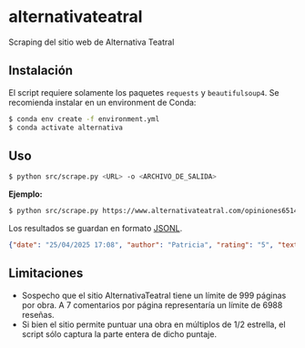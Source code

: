 # alternativateatral
Scraping del sitio web de Alternativa Teatral

## Instalación
El script requiere solamente los paquetes `requests` y `beautifulsoup4`. Se recomienda instalar en un environment de Conda:

```bash
$ conda env create -f environment.yml
$ conda activate alternativa
```

## Uso
```bash
$ python src/scrape.py <URL> -o <ARCHIVO_DE_SALIDA>
```

**Ejemplo:**
```bash
$ python src/scrape.py https://www.alternativateatral.com/opiniones65140-sex-vivi-tu-experiencia
```

Los resultados se guardan en formato [JSONL](https://jsonlines.org/).

```json
{"date": "25/04/2025 17:08", "author": "Patricia", "rating": "5", "text": "Excelente! Súper recomendable, un espectáculo diferente!"}
```

## Limitaciones
- Sospecho que el sitio AlternativaTeatral tiene un límite de 999 páginas por obra. A 7 comentarios por página representaría un límite de 6988 reseñas.
- Si bien el sitio permite puntuar una obra en múltiplos de 1/2 estrella, el script sólo captura la parte entera de dicho puntaje.
